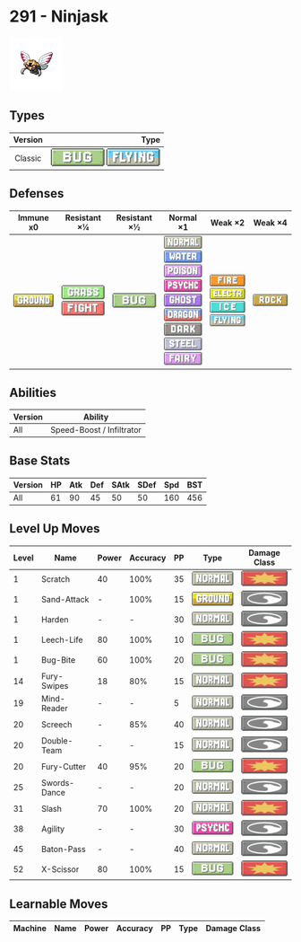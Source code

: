 # 291 - Ninjask

![ninjask](../img/pokemon/291.png)

## Types

| Version | Type                                                            |
| :-----: | --------------------------------------------------------------: |
| Classic | ![bug](../img/types/bug.png) ![flying](../img/types/flying.png) |

## Defenses

| Immune x0                          | Resistant ×¼                                                                | Resistant ×½                 | Normal ×1                                                                                                                                                                                                                                                                                                                                        | Weak ×2                                                                                                                                           | Weak ×4                        |
| ---------------------------------- | --------------------------------------------------------------------------- | ---------------------------- | ------------------------------------------------------------------------------------------------------------------------------------------------------------------------------------------------------------------------------------------------------------------------------------------------------------------------------------------------ | ------------------------------------------------------------------------------------------------------------------------------------------------- | ------------------------------ |
| ![ground](../img/types/ground.png) | ![grass](../img/types/grass.png)<br/>![fighting](../img/types/fighting.png) | ![bug](../img/types/bug.png) | ![normal](../img/types/normal.png)<br/>![water](../img/types/water.png)<br/>![poison](../img/types/poison.png)<br/>![psychic](../img/types/psychic.png)<br/>![ghost](../img/types/ghost.png)<br/>![dragon](../img/types/dragon.png)<br/>![dark](../img/types/dark.png)<br/>![steel](../img/types/steel.png)<br/>![fairy](../img/types/fairy.png) | ![fire](../img/types/fire.png)<br/>![electric](../img/types/electric.png)<br/>![ice](../img/types/ice.png)<br/>![flying](../img/types/flying.png) | ![rock](../img/types/rock.png) |

## Abilities

| Version | Ability                   |
| ------- | ------------------------- |
| All     | Speed-Boost / Infiltrator |

## Base Stats

| Version | HP | Atk | Def | SAtk | SDef | Spd | BST |
| ------- | -- | --- | --- | ---- | ---- | --- | --- |
| All     | 61 | 90  | 45  | 50   | 50   | 160 | 456 |

## Level Up Moves

| Level | Name         | Power | Accuracy | PP | Type                                 | Damage Class                           |
| ----- | ------------ | ----- | -------- | -- | ------------------------------------ | -------------------------------------- |
| 1     | Scratch      | 40    | 100%     | 35 | ![normal](../img/types/normal.png)   | ![physical](../img/types/physical.png) |
| 1     | Sand-Attack  | -     | 100%     | 15 | ![ground](../img/types/ground.png)   | ![status](../img/types/status.png)     |
| 1     | Harden       | -     | -        | 30 | ![normal](../img/types/normal.png)   | ![status](../img/types/status.png)     |
| 1     | Leech-Life   | 80    | 100%     | 10 | ![bug](../img/types/bug.png)         | ![physical](../img/types/physical.png) |
| 1     | Bug-Bite     | 60    | 100%     | 20 | ![bug](../img/types/bug.png)         | ![physical](../img/types/physical.png) |
| 14    | Fury-Swipes  | 18    | 80%      | 15 | ![normal](../img/types/normal.png)   | ![physical](../img/types/physical.png) |
| 19    | Mind-Reader  | -     | -        | 5  | ![normal](../img/types/normal.png)   | ![status](../img/types/status.png)     |
| 20    | Screech      | -     | 85%      | 40 | ![normal](../img/types/normal.png)   | ![status](../img/types/status.png)     |
| 20    | Double-Team  | -     | -        | 15 | ![normal](../img/types/normal.png)   | ![status](../img/types/status.png)     |
| 20    | Fury-Cutter  | 40    | 95%      | 20 | ![bug](../img/types/bug.png)         | ![physical](../img/types/physical.png) |
| 25    | Swords-Dance | -     | -        | 20 | ![normal](../img/types/normal.png)   | ![status](../img/types/status.png)     |
| 31    | Slash        | 70    | 100%     | 20 | ![normal](../img/types/normal.png)   | ![physical](../img/types/physical.png) |
| 38    | Agility      | -     | -        | 30 | ![psychic](../img/types/psychic.png) | ![status](../img/types/status.png)     |
| 45    | Baton-Pass   | -     | -        | 40 | ![normal](../img/types/normal.png)   | ![status](../img/types/status.png)     |
| 52    | X-Scissor    | 80    | 100%     | 15 | ![bug](../img/types/bug.png)         | ![physical](../img/types/physical.png) |

## Learnable Moves

| Machine | Name | Power | Accuracy | PP | Type | Damage Class |
| ------- | ---- | ----- | -------- | -- | ---- | ------------ |